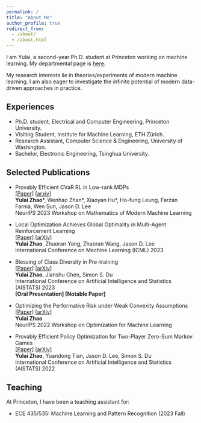 ```yaml
---
permalink: /
title: "About Me"
author_profile: true
redirect_from: 
  - /about/
  - /about.html
---
```


I am Yulai, a second-year Ph.D. student at Princeton working on machine learning. My departmental page is [here](https://ece.princeton.edu/people/yulai-zhao).

My research interests lie in theories/experiments of modern machine learning. I am also eager to investigate the infinite potential of modern data-driven approaches in practice.
<!-- I'm Yulai, a Ph.D. student at Princeton University. My research interests lie in theories/experiments of modern machine learning. I am also eager to apply modern data-driven approaches to practice. -->

## Experiences

* Ph.D. student, Electrical and Computer Engineering, Princeton University.
* Visiting Student, Institute for Machine Learning, ETH Zürich.
* Research Assistant, Computer Science & Engineering, University of Washington.
* Bachelor, Electronic Engineering, Tsinghua University.

## Selected Publications

* Provably Efficient CVaR RL in Low-rank MDPs  
[[Paper]](<https://openreview.net/forum?id=Vg6oMb7fbh>) [[arxiv]](<https://arxiv.org/abs/2311.11965>)  
**Yulai Zhao**\*, Wenhao Zhan\*, Xiaoyan Hu\*, Ho-fung Leung, Farzan Farnia, Wen Sun, Jason D. Lee  
NeurIPS 2023 Workshop on Mathematics of Modern Machine Learning

* Local Optimization Achieves Global Optimality in Multi-Agent Reinforcement Learning  
[[Paper]](<https://proceedings.mlr.press/v202/zhao23j.html>) [[arXiv]](<https://arxiv.org/abs/2305.04819>)  
**Yulai Zhao**, Zhuoran Yang, Zhaoran Wang, Jason D. Lee  
International Conference on Machine Learning (ICML) 2023

* Blessing of Class Diversity in Pre-training  
[[Paper]](<https://proceedings.mlr.press/v206/zhao23a.html>) [[arXiv]](<https://arxiv.org/abs/2209.03447>)  
**Yulai Zhao**, Jianshu Chen, Simon S. Du  
International Conference on Artificial Intelligence and Statistics (AISTATS) 2023  
**[Oral Presentation] [Notable Paper]**  

* Optimizing the Performative Risk under Weak Convexity Assumptions  
[[Paper]](<https://openreview.net/forum?id=Ut_vApkulkk>) [[arXiv]](<https://arxiv.org/abs/2209.00771>)  
**Yulai Zhao**  
NeurIPS 2022 Workshop on Optimization for Machine Learning

* Provably Efficient Policy Optimization for Two-Player Zero-Sum Markov Games  
[[Paper]](<https://proceedings.mlr.press/v151/zhao22b.html>) [[arXiv]](<https://arxiv.org/abs/2102.08903>)  
**Yulai Zhao**, Yuandong Tian, Jason D. Lee, Simon S. Du  
International Conference on Artificial Intelligence and Statistics (AISTATS) 2022

## Teaching

At Princeton, I have been a teaching assistant for:

* ECE 435/535: Machine Learning and Pattern Recognition (2023 Fall)
<!-- * SML 505: Modern Statistics (2024 Spring) -->

